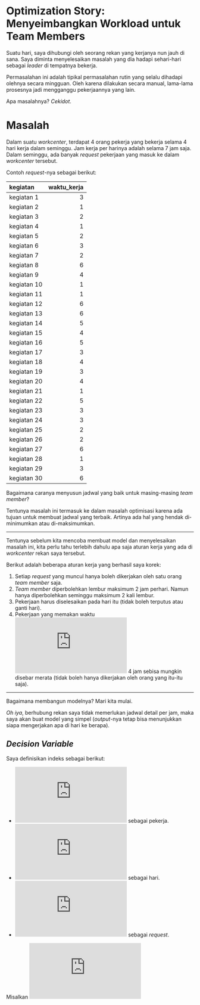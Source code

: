 Optimization Story: Menyeimbangkan Workload untuk Team Members
================

Suatu hari, saya dihubungi oleh seorang rekan yang kerjanya nun jauh di
sana. Saya diminta menyelesaikan masalah yang dia hadapi sehari-hari
sebagai *leader* di tempatnya bekerja.

Permasalahan ini adalah tipikal permasalahan rutin yang selalu dihadapi
olehnya secara mingguan. Oleh karena dilakukan secara manual, lama-lama
prosesnya jadi mengganggu pekerjaannya yang lain.

Apa masalahnya? *Cekidot*.

# Masalah

Dalam suatu *workcenter*, terdapat 4 orang pekerja yang bekerja selama 4
hari kerja dalam seminggu. Jam kerja per harinya adalah selama 7 jam
saja. Dalam seminggu, ada banyak *request* pekerjaan yang masuk ke dalam
*workcenter* tersebut.

Contoh *request*-nya sebagai berikut:

| kegiatan    | waktu_kerja |
|:------------|------------:|
| kegiatan 1  |           3 |
| kegiatan 2  |           1 |
| kegiatan 3  |           2 |
| kegiatan 4  |           1 |
| kegiatan 5  |           2 |
| kegiatan 6  |           3 |
| kegiatan 7  |           2 |
| kegiatan 8  |           6 |
| kegiatan 9  |           4 |
| kegiatan 10 |           1 |
| kegiatan 11 |           1 |
| kegiatan 12 |           6 |
| kegiatan 13 |           6 |
| kegiatan 14 |           5 |
| kegiatan 15 |           4 |
| kegiatan 16 |           5 |
| kegiatan 17 |           3 |
| kegiatan 18 |           4 |
| kegiatan 19 |           3 |
| kegiatan 20 |           4 |
| kegiatan 21 |           1 |
| kegiatan 22 |           5 |
| kegiatan 23 |           3 |
| kegiatan 24 |           3 |
| kegiatan 25 |           2 |
| kegiatan 26 |           2 |
| kegiatan 27 |           6 |
| kegiatan 28 |           1 |
| kegiatan 29 |           3 |
| kegiatan 30 |           6 |

Bagaimana caranya menyusun jadwal yang baik untuk masing-masing *team
member*?

Tentunya masalah ini termasuk ke dalam masalah optimisasi karena ada
tujuan untuk membuat jadwal yang terbaik. Artinya ada hal yang hendak
di-minimumkan atau di-maksimumkan.

------------------------------------------------------------------------

Tentunya sebelum kita mencoba membuat model dan menyelesaikan masalah
ini, kita perlu tahu terlebih dahulu apa saja aturan kerja yang ada di
*workcenter* rekan saya tersebut.

Berikut adalah beberapa aturan kerja yang berhasil saya korek:

1.  Setiap *request* yang muncul hanya boleh dikerjakan oleh satu orang
    *team member* saja.
2.  *Team member* diperbolehkan lembur maksimum 2 jam perhari. Namun
    hanya diperbolehkan seminggu maksimum 2 kali lembur.
3.  Pekerjaan harus diselesaikan pada hari itu (tidak boleh terputus
    atau ganti hari).
4.  Pekerjaan yang memakan waktu
    ![\geq](https://latex.codecogs.com/png.latex?%5Cgeq "\geq") 4 jam
    sebisa mungkin disebar merata (tidak boleh hanya dikerjakan oleh
    orang yang itu-itu saja).

------------------------------------------------------------------------

Bagaimana membangun modelnya? Mari kita mulai.

*Oh iya*, berhubung rekan saya tidak memerlukan jadwal detail per jam,
maka saya akan buat model yang simpel (*output*-nya tetap bisa
menunjukkan siapa mengerjakan apa di hari ke berapa).

## *Decision Variable*

Saya definisikan indeks sebagai berikut:

- ![i = 1,..,4](https://latex.codecogs.com/png.latex?i%20%3D%201%2C..%2C4 "i = 1,..,4")
  sebagai pekerja.
- ![j = 1,..,4](https://latex.codecogs.com/png.latex?j%20%3D%201%2C..%2C4 "j = 1,..,4")
  sebagai hari.
- ![k = 1,..,30](https://latex.codecogs.com/png.latex?k%20%3D%201%2C..%2C30 "k = 1,..,30")
  sebagai *request*.

Misalkan
![x\_{ijk}](https://latex.codecogs.com/png.latex?x_%7Bijk%7D "x_{ijk}")
